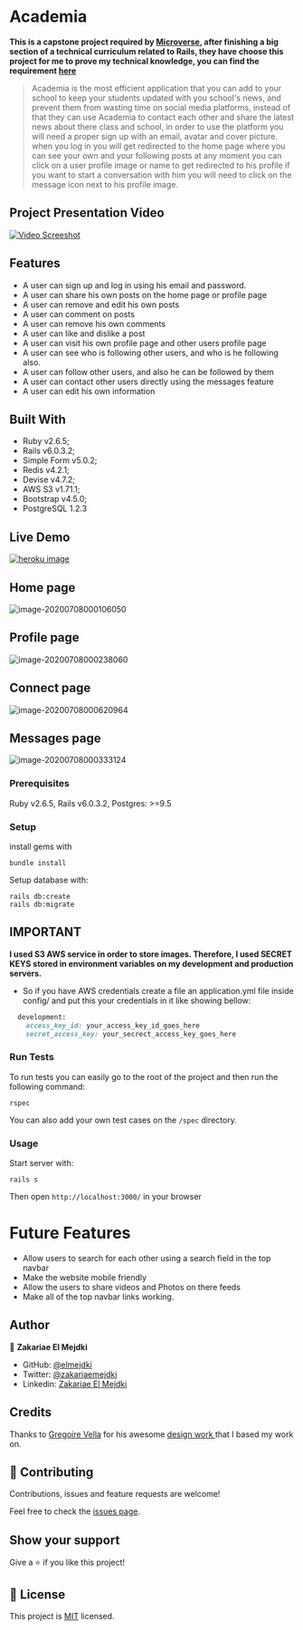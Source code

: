 # Academia

**This is a capstone project required by [Microverse](https://www.microverse.org/), after finishing a big section of a technical curriculum related to Rails, they have choose this project for me to prove my technical knowledge, you can find the requirement [here](https://www.notion.so/Twitter-redesign-f8a8d48453d54d1a949bb0ceab4c8718)**

> Academia is the most efficient application that you can add to your school to keep your students updated with you school's news, and prevent them from wasting time on social media platforms, instead of that they can use Academia to contact each other and share the latest news about there class and school, in order to use the platform you will need a proper sign up with an email, avatar and cover picture. when you log in you will get redirected to the home page where you can see your own and your following posts at any moment you can click on a user profile image or name to get redirected to his profile if you want to start a conversation with him you will need to click on the message icon next to his profile image.

## Project Presentation Video
[![Video Screeshot](https://user-images.githubusercontent.com/34653764/86858370-6fc63e80-c0b8-11ea-843d-95dd6d3a7d85.png)](https://www.loom.com/share/d731c98d7a0a4fe198fb9a7a7275ee77)


## Features

- A user can sign up and log in using his email and password.
- A user can share his own posts on the home page or profile page
- A user can remove and edit his own posts
- A user can comment on posts
- A user can remove his own comments
- A user can like and dislike a post
- A user can visit his own profile page and other users profile page
- A user can see who is following other users, and who is he following also.
- A user can follow other users, and also he can be followed by them
- A user can contact other users directly using the messages feature
- A user can edit his own information



## Built With

- Ruby v2.6.5;
- Rails v6.0.3.2;
- Simple Form v5.0.2;
- Redis v4.2.1;
- Devise v4.7.2;
- AWS S3 v1.71.1;
- Bootstrap v4.5.0;
- PostgreSQL 1.2.3



## Live Demo

[![heroku image](https://user-images.githubusercontent.com/34653764/84539874-2fa7b200-acec-11ea-845d-850aeebf2b27.png)](https://academiaz.herokuapp.com/)



## Home page

![image-20200708000106050](app/assets/images/home-page.png)



## Profile page

![image-20200708000238060](app/assets/images/profile-page.png)



## Connect page

![image-20200708000620964](app/assets/images/connect-page.png)



## Messages page

![image-20200708000333124](app/assets/images/messages-page.png)



### Prerequisites

Ruby v2.6.5, Rails v6.0.3.2, Postgres: >=9.5

### Setup

install gems with

```
bundle install
```

Setup database with:

```
rails db:create
rails db:migrate
```



## IMPORTANT

**I used S3 AWS service in order to store images. Therefore, I used SECRET KEYS stored in environment variables on my development and production servers.**

- So if you have AWS credentials create a file an application.yml file inside config/ and put this your credentials in it like showing bellow:

```ruby
  development:
    access_key_id: your_access_key_id_goes_here
    secret_access_key: your_secrect_access_key_goes_here
```

### Run Tests

To run tests you can easily go to the root of the project and then run the following command:

```
rspec
```

You can also add your own test cases on the `/spec` directory.

### Usage

Start server with:

```
rails s
```

Then open `http://localhost:3000/` in your browser

# Future Features

- Allow users to search for each other using a search field in the top navbar
- Make the website mobile friendly
- Allow the users to share videos and Photos on there feeds
- Make all of the top navbar links working.

## Author

👤 **Zakariae El Mejdki**

- GitHub: [@elmejdki](https://github.com/elmejdki)
- Twitter: [@zakariaemejdki](https://twitter.com/zakariaemejdki)
- Linkedin: [Zakariae El Mejdki](https://www.linkedin.com/in/zakariaeelmejdki/)

## Credits

Thanks to [Gregoire Vella](https://www.behance.net/gregoirevella) for his awesome [design work ](https://www.behance.net/gallery/14286087/Twitter-Redesign-of-UI-details) that I based my work on.

## 🤝 Contributing

Contributions, issues and feature requests are welcome!

Feel free to check the [issues page](issues/).

## Show your support

Give a ⭐️ if you like this project!

## 📝 License

This project is [MIT](lic.url) licensed.
